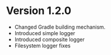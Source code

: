 # Version 1.2.0

- Changed Gradle building mechanism.
- Introduced simple logger
- Introduced composite logger
- Filesystem logger fixes